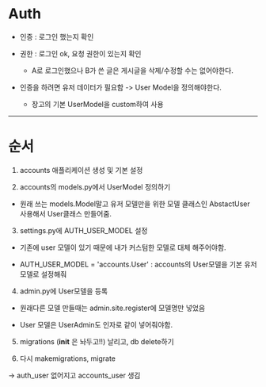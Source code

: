 # Auth

- 인증 : 로그인 했는지 확인

- 권한 : 로그인 ok, 요청 권한이 있는지 확인
  
  - A로 로그인했으나 B가 쓴 글은 게시글을 삭제/수정할 수는 없어야한다.

- 인증을 하려면 유저 데이터가 필요함 -> User Model을 정의해야한다.
  
  - 장고의 기본 UserModel을 custom하여 사용 

---

# 순서

1. accounts 애플리케이션 생성 및 기본 설정

2. accounts의 models.py에서 UserModel 정의하기
- 원래 쓰는 models.Model말고 유저 모델만을 위한 모델 클래스인 AbstactUser 사용해서  User클래스 만들어줌.
3. settings.py에 AUTH_USER_MODEL 설정
- 기존에 user 모델이 있기 때문에 내가 커스텀한 모델로 대체 해주어야함.

- AUTH_USER_MODEL = 'accounts.User' : accounts의 User모델을 기본 유저모델로 설정해줘
4. admin.py에 User모델을 등록
- 원래다른 모델 만들때는 admin.site.register에 모델명만 넣었음

- User 모델은 UserAdmin도 인자로 같이 넣어줘야함.
5. migrations (____init____ 은 놔두고!!) 날리고, db delete하기

6. 다시 makemigrations, migrate 

-> auth_user 없어지고 accounts_user 생김 
